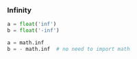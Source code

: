 
### Infinity
```python
a = float('inf')
b = float('-inf')

a = math.inf
b = - math.inf  # no need to import math
```
